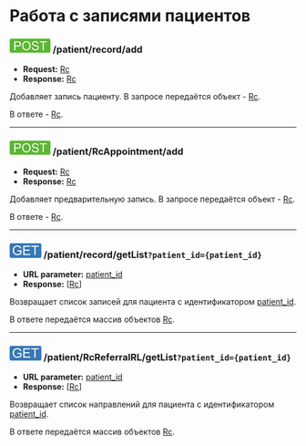 Работа с записями пациентов
===========================

<a name="add"/>

### ![POST](../../img/post.png) /patient/record/add
* **Request:** [Rc](../../types.md#rc)
* **Response:** [Rc](../../types.md#rc)

Добавляет запись пациенту. В запросе передаётся объект - [Rc](../../types.md#rc).

В ответе - [Rc](../../types.md#rc).

---

<a name="RcAppointmentAdd"/>

### ![POST](../../img/post.png) /patient/RcAppointment/add
* **Request:** [Rc](../../types.md#rc)
* **Response:** [Rc](../../types.md#rc)

Добавляет предварительную запись. В запросе передаётся объект - [Rc](../../types.md#rc). 

В ответе - [Rc](../../types.md#rc).

---

<a name="getList"/>

### ![GET](../../img/get.png) /patient/record/getList`?patient_id={patient_id}`
* **URL parameter:** [patient_id](../../types.md#rc)
* **Response:** [[Rc](../../types.md#rc)]

Возвращает список записей для пациента с идентификатором [patient_id](../../types.md#rc).

В ответе передаётся массив объектов [Rc](../../types.md#rc).

---

<a name="RcRefferralRcGetList"/>

### ![GET](../../img/get.png) /patient/RcReferralRL/getList`?patient_id={patient_id}`
* **URL parameter:** [patient_id](../../types.md#rc)
* **Response:** [[Rc](../../types.md#rc)]

Возвращает список направлений для пациента с идентификатором [patient_id](../../types.md#rc).

В ответе передаётся массив объектов [Rc](../../types.md#rc).